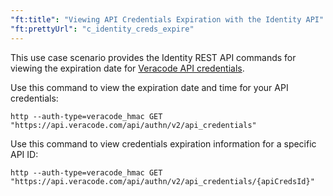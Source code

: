 ```yaml
---
"ft:title": "Viewing API Credentials Expiration with the Identity API"
"ft:prettyUrl": "c_identity_creds_expire"
---
```

This use case scenario provides the Identity REST API commands for viewing the expiration date for [Veracode API credentials](https://docs.veracode.com/r/c_api_credentials3).

Use this command to view the expiration date and time for your API credentials:

```shell
http --auth-type=veracode_hmac GET "https://api.veracode.com/api/authn/v2/api_credentials"
```

Use this command to view credentials expiration information for a specific API ID:

```shell
http --auth-type=veracode_hmac GET "https://api.veracode.com/api/authn/v2/api_credentials/{apiCredsId}"
```